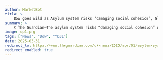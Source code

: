 ```yaml
---
author: MarketBot
title: >
    Dow goes wild as Asylum system risks ‘damaging social cohesion’, Glasgow city council warns
summary: >
    © The Guardian—The asylum system risks “damaging social cohesion” with homeless refugees putting “unprecedented pressure” on Glasgow services, the city council has warned.
image: up1.png
tags: ["News", "Dow", "^DJI"]
date: 2025-03-31
redirect_to: https://www.theguardian.com/uk-news/2025/apr/01/asylum-system-risks-damaging-social-cohesion-glasgow-city-council-warns
redirect_enabled: true
---
```

